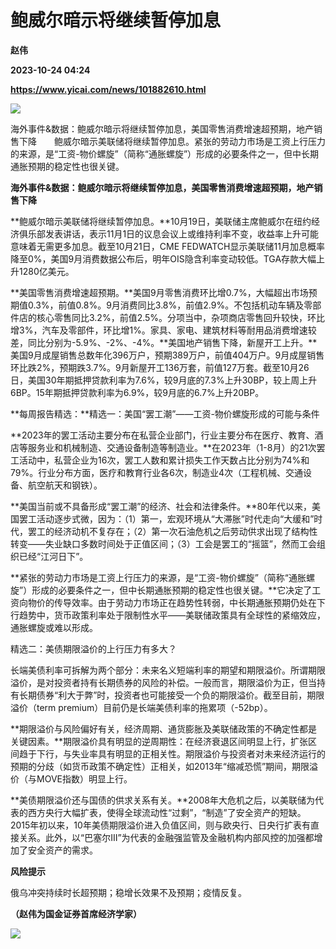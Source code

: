 # 鲍威尔暗示将继续暂停加息
**赵伟**

**2023-10-24 04:24**

**https://www.yicai.com/news/101882610.html**

![](https://imgcdn.yicai.com/uppics/slides/2023/10/e9382c7676f8195e115f098f892168cf.jpg)

海外事件&数据：鲍威尔暗示将继续暂停加息，美国零售消费增速超预期，地产销售下降　　鲍威尔暗示美联储将继续暂停加息。紧张的劳动力市场是工资上行压力的来源，是“工资-物价螺旋”（简称“通胀螺旋”）形成的必要条件之一，但中长期通胀预期的稳定性也很关键。

**海外事件&数据：鲍威尔暗示将继续暂停加息，美国零售消费增速超预期，地产销售下降**

**鲍威尔暗示美联储将继续暂停加息。**10月19日，美联储主席鲍威尔在纽约经济俱乐部发表讲话，表示11月1日的议息会议上或维持利率不变，收益率上升可能意味着无需更多加息。截至10月21日，CME FEDWATCH显示美联储11月加息概率降至0%，美国9月消费数据公布后，明年OIS隐含利率变动较低。TGA存款大幅上升1280亿美元。

**美国零售消费增速超预期。**美国9月零售消费环比增0.7%，大幅超出市场预期值0.3%，前值0.8%。9月消费同比3.8%，前值2.9%。不包括机动车辆及零部件店的核心零售同比3.2%，前值2.5%。分项当中，杂项商店零售回升较快，环比增3%，汽车及零部件，环比增1%。家具、家电、建筑材料等耐用品消费增速较差，同比分别为-5.9%、-2%、-4%。**美国地产销售下降，新屋开工上升。**美国9月成屋销售总数年化396万户，预期389万户，前值404万户。9月成屋销售环比跌2%，预期跌3.7%。9月新屋开工136万套，前值127万套。截至10月26日，美国30年期抵押贷款利率为7.6%，较9月底的7.3%上升30BP，较上周上升6BP。15年期抵押贷款利率为6.9%，较9月底的6.7%上升20BP。

**每周报告精选：**精选一：美国“罢工潮”——工资-物价螺旋形成的可能与条件

**2023年的罢工活动主要分布在私营企业部门，行业主要分布在医疗、教育、酒店等服务业和机械制造、交通设备制造等制造业。**在2023年（1-8月）的21次罢工活动中，私营企业为16次，罢工人数和累计损失工作天数占比分别为74%和79%。行业分布方面，医疗和教育行业各6次，制造业4次（工程机械、交通设备、航空航天和钢铁）。

**美国当前或不具备形成“罢工潮”的经济、社会和法律条件。**80年代以来，美国罢工活动逐步式微，因为：（1）第一，宏观环境从“大滞胀”时代走向“大缓和”时代，罢工的经济动机不复存在；（2）第一次石油危机之后劳动供求出现了结构性转变——失业缺口多数时间处于正值区间；（3）工会是罢工的“摇篮”，然而工会组织已经“江河日下”。

**紧张的劳动力市场是工资上行压力的来源，是“工资-物价螺旋”（简称“通胀螺旋”）形成的必要条件之一，但中长期通胀预期的稳定性也很关键。**它决定了工资向物价的传导效率。由于劳动力市场正在趋势性转弱，中长期通胀预期仍处在下行趋势中，货币政策利率处于限制性水平——美联储政策具有全球性的紧缩效应，通胀螺旋或难以形成。

精选二：美债期限溢价的上行压力有多大？

长端美债利率可拆解为两个部分：未来名义短端利率的期望和期限溢价。所谓期限溢价，是对投资者持有长期债券的风险的补偿。一般而言，期限溢价为正，但当持有长期债券“利大于弊”时，投资者也可能接受一个负的期限溢价。截至目前，期限溢价（term premium）目前仍是长端美债利率的拖累项（-52bp）。

**期限溢价与风险偏好有关，经济周期、通货膨胀及美联储政策的不确定性都是关键因素。**期限溢价具有明显的逆周期性：在经济衰退区间明显上行，扩张区间趋于下行，与失业率具有明显的正相关性。期限溢价与投资者对未来经济运行的预期的分歧（如货币政策不确定性）正相关，如2013年“缩减恐慌”期间，期限溢价（与MOVE指数）明显上行。

**美债期限溢价还与国债的供求关系有关。**2008年大危机之后，以美联储为代表的西方央行大幅扩表，使得全球流动性“过剩”，“制造”了安全资产的短缺。2015年初以来，10年美债期限溢价进入负值区间，则与欧央行、日央行扩表有直接关系。此外，以“巴塞尔Ⅲ”为代表的金融强监管及金融机构内部风控的加强都增加了安全资产的需求。

**风险提示**

俄乌冲突持续时长超预期；稳增长效果不及预期；疫情反复。

**（赵伟为国金证券首席经济学家）**

![](https://imgcdn.yicai.com/uppics/images/2023/10/87fe494ff0286dfa5c2030b2dc84e877.jpg)